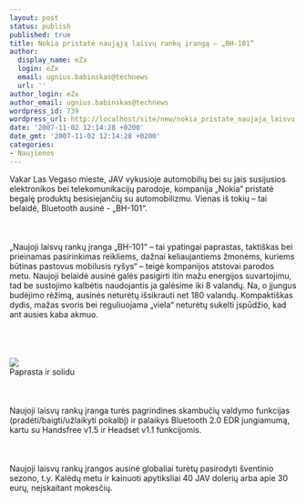 ```yaml
---
layout: post
status: publish
published: true
title: Nokia pristatė naująją laisvų rankų įrangą – „BH-101“
author:
  display_name: eZx
  login: eZx
  email: ugnius.babinskas@technews
  url: ''
author_login: eZx
author_email: ugnius.babinskas@technews
wordpress_id: 739
wordpress_url: http://localhost/site/new/nokia_pristate_naujaja_laisvu_ranku_iranga_-__bh_101_/
date: '2007-11-02 12:14:28 +0200'
date_gmt: '2007-11-02 12:14:28 +0200'
categories:
- Naujienos
---
```

<p>Vakar Las Vegaso mieste, JAV vykusioje automobilių bei su jais susijusios elektronikos bei telekomunikacijų parodoje, kompanija „Nokia“ pristatė begalę produktų besisiejančių su automobilizmu. Vienas iš tokių – tai belaidė, Bluetooth ausinė - „BH-101“.<br />
<br><br />
<br>„Naujoji laisvų rankų įranga „BH-101“ – tai ypatingai paprastas, taktiškas bei prieinamas pasirinkimas reikliems, dažnai keliaujantiems žmonėms, kuriems būtinas pastovus mobilusis ryšys“ – teigė kompanijos atstovai parodos metu. Naujoji belaidė ausinė galės pasigirti itin mažu energijos suvartojimu, tad be sustojimo kalbėtis naudojantis ja galėsime iki 8 valandų. Na, o įjungus budėjimo rėžimą, ausinės neturėtų išsikrauti net 180 valandų. Kompaktiškas dydis, mažas svoris bei reguliuojama „viela“ neturėtų sukelti įspūdžio, kad ant ausies kaba akmuo.<br />
<br><br />
<br><br><img src="http://www.ipix.lt/out.php/i278777_bh101.jpg"><br><span class="saltinis">Paprasta ir solidu</span><br />
<br><br />
<br>Naujoji laisvų rankų įranga turės pagrindines skambučių valdymo funkcijas (pradėti/baigti/užlaikyti pokalbį) ir palaikys Bluetooth 2.0 EDR jungiamumą, kartu su Handsfree v1.5 ir Headset v1.1 funkcijomis.<br />
<br><br />
<br>Naujoji laisvų rankų įrangos ausinė globaliai turėtų pasirodyti šventinio sezono, t.y. Kalėdų metu ir kainuoti apytiksliai 40 JAV dolerių arba apie 30 eurų, neįskaitant mokesčių.<br />
<br><br />
<br></p>
